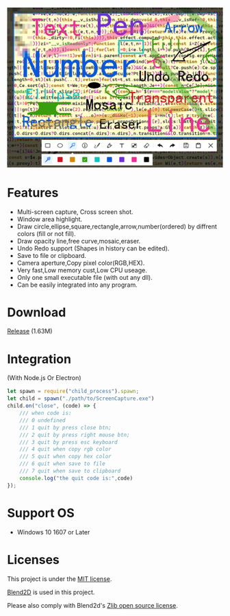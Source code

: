 ![](./Doc/banner.png)


# Features

- Multi-screen capture, Cross screen shot.
- Window area highlight.
- Draw circle,ellipse,square,rectangle,arrow,number(ordered) by diffrent colors (fill or not fill).
- Draw opacity line,free curve,mosaic,eraser.
- Undo Redo support (Shapes in history can be edited).
- Save to file or clipboard.
- Camera aperture,Copy pixel color(RGB,HEX).
- Very fast,Low memory cust,Low CPU useage.
- Only one small executable file (with out any dll).
- Can be easily integrated into any program.

# Download

[Release](https://github.com/xland/ScreenCapture/releases/) (1.63M)

# Integration

(With Node.js Or Electron)

```js
let spawn = require("child_process").spawn;
let child = spawn("./path/to/ScreenCapture.exe")
child.on("close", (code) => {
    /// when code is:
    /// 0 undefined
    /// 1 quit by press close btn;
    /// 2 quit by press right mouse btn;
    /// 3 quit by press esc keyboard
    /// 4 quit when copy rgb color
    /// 5 quit when copy hex color
    /// 6 quit when save to file
    /// 7 quit when save to clipboard
    console.log("the quit code is:",code)
});
```

# Support OS

- Windows 10 1607 or Later

# Licenses

This project is under the [MIT license](./licence).

[Blend2D](https://blend2d.com/) is used in this project.

Please also comply with Blend2d's [Zlib open source license](https://github.com/blend2d/blend2d/blob/master/LICENSE.md).

